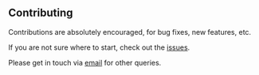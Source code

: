 ## Contributing

Contributions are absolutely encouraged, for bug fixes, new features, etc.

If you are not sure where to start, check out the [issues](https://github.com/larsrollik/orm-patterns-datajoint/issues).

Please get in touch via [email](mailto:L.B.Rollik@protonmail.com) for other queries.
